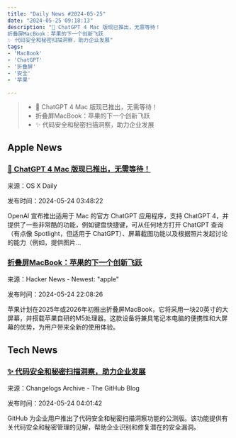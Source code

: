 ```yaml
---
title: "Daily News #2024-05-25"
date: "2024-05-25 09:18:13"
description: "🎉 ChatGPT 4 Mac 版现已推出，无需等待！
折叠屏MacBook：苹果的下一个创新飞跃
✨ 代码安全和秘密扫描洞察，助力企业发展"
tags: 
- 'MacBook'
- 'ChatGPT'
- '折叠屏'
- '安全'
- '苹果'

---
```


> - 🎉 ChatGPT 4 Mac 版现已推出，无需等待！
> - 折叠屏MacBook：苹果的下一个创新飞跃
> - ✨ 代码安全和秘密扫描洞察，助力企业发展

## Apple News

### [🎉 ChatGPT 4 Mac 版现已推出，无需等待！](https://osxdaily.com/2024/05/23/how-to-use-chatgpt-for-mac-right-now-bypassing-the-waitlist/)

来源：OS X Daily

发布时间：2024-05-24 03:48:22

OpenAI 宣布推出适用于 Mac 的官方 ChatGPT 应用程序，支持 ChatGPT 4，并提供了一些非常酷的功能，例如键盘快捷键，可从任何地方打开 ChatGPT 查询（有点像 Spotlight，但适用于 ChatGPT）、屏幕截图功能以及根据照片发起讨论的能力（例如，提供图片...

### [折叠屏MacBook：苹果的下一个创新飞跃](https://www.genigears.com/winne/insights-into-the-rumored-apple-foldable-mac-book)

来源：Hacker News - Newest: "apple"

发布时间：2024-05-24 22:08:26

苹果计划在2025年或2026年初推出折叠屏MacBook，它将采用一块20英寸的大屏幕，并搭载苹果自研的M5处理器。这款设备将兼具笔记本电脑的便携性和大屏幕的优势，为用户带来全新的使用体验。

## Tech News

### [✨ 代码安全和秘密扫描洞察，助力企业发展](https://github.blog/changelog/2024-05-23-code-security-and-secret-scanning-insights-for-your-enterprise-public-beta)

来源：Changelogs Archive - The GitHub Blog

发布时间：2024-05-24 04:01:42

GitHub 为企业用户推出了代码安全和秘密扫描洞察功能的公测版。该功能提供有关代码安全和秘密管理的见解，帮助企业识别和修复潜在的安全漏洞。
